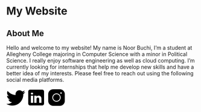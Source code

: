 # My Website

## About Me

Hello and welcome to my website! My name is Noor Buchi, I’m a student at Allegheny College majoring in Computer Science with a minor in Political Science. I really enjoy software engineering as well as cloud computing. I’m currently looking for internships that help me develop new skills and have a better idea of my interests. Please feel free to reach out using the following social media platforms.

[<img src="readme-icons/twitter.png">](https://twitter.com/BuchiNoor)
[<img src="readme-icons/linkedin.png">](https://www.linkedin.com/in/noorbuchi/)
[<img src="readme-icons/instagram.png">](https://www.instagram.com/noor_buchi/)
